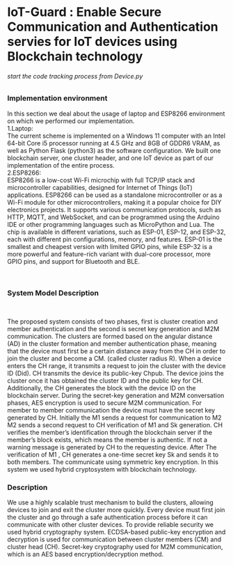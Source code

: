 # IoT-Guard : Enable Secure Communication and Authentication servies for IoT devices using Blockchain technology
<h6>start the code tracking process from Device.py</h6>
<p>
<h3>Implementation environment</h3>
  
In this section we deal about the usage of laptop
and ESP8266 environment on which we
performed our implementation.<br>
1.Laptop:<br>
The current scheme is implemented on a Windows
11 computer with an Intel 64-bit Core i5 processor
running at 4.5 GHz and 8GB of GDDR6 VRAM,
as well as Python Flask (python3) as the software
configuration. We built one blockchain server,
one cluster header, and one IoT device as part of
our implementation of the entire process.<br>
2.ESP8266:<br>
ESP8266 is a low-cost Wi-Fi microchip with full
TCP/IP stack and microcontroller capabilities,
designed for Internet of Things (IoT) applications.
ESP8266 can be used as a standalone
microcontroller or as a Wi-Fi module for other
microcontrollers, making it a popular choice for
DIY electronics projects. It supports various
communication protocols, such as HTTP, MQTT,
and WebSocket, and can be programmed using the
Arduino IDE or other programming languages
such as MicroPython and Lua. The chip is
available in different variations, such as ESP-01,
ESP-12, and ESP-32, each with different pin
configurations, memory, and features. ESP-01 is
the smallest and cheapest version with limited
GPIO pins, while ESP-32 is a more powerful and
feature-rich variant with dual-core processor,
more GPIO pins, and support for Bluetooth and
BLE.
</p>
<br>
<h3>System Model Description</h3><br>
<p>
  The proposed system consists of two phases, first
is cluster creation and member authentication and
the second is secret key generation and M2M
communication. The clusters are formed based on
the angular distance (AD) in the cluster formation
and member authentication phase, meaning that
the device must first be a certain distance away
from the CH in order to join the cluster and
become a CM. (called cluster radius R). When a
device enters the CH range, it transmits a request
to join the cluster with the device ID (Did). CH
transmits the device its public-key Chpub. The
device joins the cluster once it has obtained the
cluster ID and the public key for CH.
Additionally, the CH generates the block with the
device ID on the blockchain server. During the
secret-key generation and M2M conversation
phases, AES encryption is used to secure M2M
communication. For member to member
communication the device must have the secret
key generated by CH. Initially the M1 sends a
request for communication to M2 M2 sends a
second request to CH verification of M1 and Sk
generation. CH verifies the member’s
identification through the blockchain server if the
member’s block exists, which means the member
is authentic. If not a warning message is generated
by CH to the requesting device. After The verification of M1 , CH generates a one-time secret
key Sk
and sends it to both members. The communicate
using symmetric key encryption. In this system we
used hybrid cryptosystem with blockchain
technology.
</p>

<h3>Description</h3>
<p>
  We use a highly scalable trust
mechanism to build the clusters, allowing devices
to join and exit the cluster more quickly. Every
device must first join the cluster and go through a
safe authentication process before it can
communicate with other cluster devices. To
provide reliable security we used hybrid
cryptography system. ECDSA-based public-key
encryption and decryption is used for
communication between cluster members (CM)
and cluster head (CH). Secret-key cryptography
used for M2M communication, which is an AES
based encryption/decryption method. 
</p>


